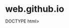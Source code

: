 # web.github.io
DOCTYPE html>
<html lang="en">
<head>
    <meta charset="UTF-8">
    <meta name="viewport" content="width=device-width, initial-scale=1.0">
    <title>Facts Around Globe</title>
    <style>
        /* Basic reset */
        * {
            margin: 0;
            padding: 0;
            box-sizing: border-box;
        }

        /* Typography */
        body {
            font-family: Arial, sans-serif;
            line-height: 1.6;
            padding: 20px;
            background-color: #f9f9f9;
        }

        /* Layout */
        header, nav, main, footer {
            margin-bottom: 20px;
        }

        nav ul {
            list-style: none;
            display: flex;
            gap: 15px;
            justify-content: center;
        }

        nav a {
            text-decoration: none;
            color: #333;
        }

        h1, h2 {
            margin-bottom: 10px;
        }

        main {
            max-width: 800px;
            margin: 0 auto;
            padding: 20px;
            background: white;
            border-radius: 8px;
            box-shadow: 0 0 10px rgba(0,0,0,0.1);
        }

        form label {
            display: block;
            margin-bottom: 5px;
        }

        form input, form textarea {
            margin-bottom: 10px;
            padding: 8px;
            width: 100%;
            max-width: 300px;
            border: 1px solid #ccc;
            border-radius: 4px;
        }

        button {
            padding: 10px 15px;
            background-color: #007BFF;
            color: white;
            border: none;
            border-radius: 4px;
            cursor: pointer;
        }

        button:hover {
            background-color: #0056b3;
        }

        footer {
            text-align: center;
            padding: 10px;
            background: #333;
            color: white;
        }

        footer p {
            margin: 5px 0;
        }

        /* Responsive design */
        @media (max-width: 600px) {
            nav ul {
                flex-direction: column;
                align-items: center;
            }

            form input, form textarea {
                width: 100%;
            }

            main {
                padding: 10px;
            }
        }
    </style>
</head>
<body>
    <header>
        <nav>
            <ul>
                <li><a href="#home">Home</a></li>
                <li><a href="#about">About</a></li>
                <li><a href="#contact">Contact</a></li>
            </ul>
        </nav>
    </header>
    <main>
        <section id="home">
            <h1>Facts Around Globe</h1>
            <p>Welcome to Facts Around Globe. Discover interesting facts about our world.</p>
        </section>
        <section id="about">
            <h2>About Us</h2>
            <p>Facts Around Globe is dedicated to sharing fascinating facts about different places, cultures, and events around the world. Our mission is to educate and entertain our audience with well-researched and engaging content.</p>
        </section>
        <section id="contact">
            <h2>Contact Us</h2>
            <p>If you have any questions or would like to reach out to us, please use the contact information below:</p>
            <p>Phone: +254796447965</p>
            <p>Twitter: <a href="https://twitter.com/factsaroundglobe" target="_blank">@factsaroundglobe</a></p>
            <form id="contact-form">
                <label for="name">Name:</label>
                <input type="text" id="name" name="name" required>
                
                <label for="email">Email:</label>
                <input type="email" id="email" name="email" required>
                
                <label for="message">Message:</label>
                <textarea id="message" name="message" rows="4" required></texta…
